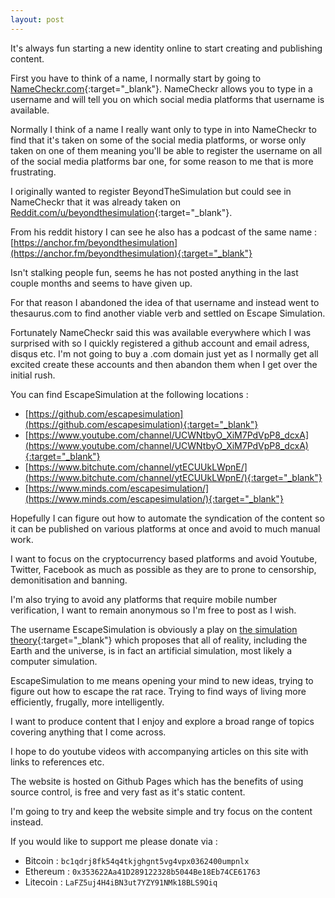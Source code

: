 ```yaml
---
layout: post
---
```


It's always fun starting a new identity online to start creating and publishing content.

First you have to think of a name, I normally start by going to [NameCheckr.com](https://www.namecheckr.com/){:target="_blank"}. NameCheckr allows you to type in a username and will tell you on which social media platforms that username is available.

Normally I think of a name I really want only to type in into NameCheckr to find that it's taken on some of the social media platforms, or worse only taken on one of them meaning you'll be able to register the username on all of the social media platforms bar one, for some reason to me that is more frustrating.

I originally wanted to register BeyondTheSimulation but could see in NameCheckr that it was already taken on  [Reddit.com/u/beyondthesimulation](https://www.reddit.com/u/beyondthesimulation){:target="_blank"}.

From his reddit history I can see he also has a podcast of the same name :
[https://anchor.fm/beyondthesimulation](https://anchor.fm/beyondthesimulation){:target="_blank"}

Isn't stalking people fun, seems he has not posted anything in the last couple months and seems to have given up.

For that reason I abandoned the idea of that username and instead went to thesaurus.com to find another viable verb and settled on Escape Simulation.

Fortunately NameCheckr said this was available everywhere which I was surprised with so I quickly registered a github account and email adress, disqus etc. I'm not going to buy a .com domain just yet as I normally get all excited create these accounts and then abandon them when I get over the initial rush.

You can find EscapeSimulation at the following locations :

* [https://github.com/escapesimulation](https://github.com/escapesimulation){:target="_blank"}
* [https://www.youtube.com/channel/UCWNtbyO_XiM7PdVpP8_dcxA](https://www.youtube.com/channel/UCWNtbyO_XiM7PdVpP8_dcxA){:target="_blank"}
* [https://www.bitchute.com/channel/ytECUUkLWpnE/](https://www.bitchute.com/channel/ytECUUkLWpnE/){:target="_blank"}
* [https://www.minds.com/escapesimulation/](https://www.minds.com/escapesimulation/){:target="_blank"}

Hopefully I can figure out how to automate the syndication of the content so it can be published on various platforms at once and avoid to much manual work.

I want to focus on the cryptocurrency based platforms and avoid Youtube, Twitter, Facebook as much as possible as they are to prone to censorship, demonitisation and banning.

I'm also trying to avoid any platforms that require mobile number verification, I want to remain anonymous so I'm free to post as I wish.

The username EscapeSimulation is obviously a play on [the simulation theory](https://en.wikipedia.org/wiki/Simulation_hypothesis){:target="_blank"} which proposes that all of reality, including the Earth and the universe, is in fact an artificial simulation, most likely a computer simulation.

EscapeSimulation to me means opening your mind to new ideas, trying to figure out how to escape the rat race. Trying to find ways of living more efficiently, frugally, more intelligently.

I want to produce content that I enjoy and explore a broad range of topics covering anything that I come across.

I hope to do youtube videos with accompanying articles on this site with links to references etc.

The website is hosted on Github Pages which has the benefits of using source control, is free and very fast as it's static content.

I'm going to try and keep the website simple and try focus on the content instead.

If you would like to support me please donate via :

* Bitcoin : `bc1qdrj8fk54q4tkjghgnt5vg4vpx0362400umpnlx`
* Ethereum : `0x353622Aa41D289122328b5044Be18Eb74CE61763`
* Litecoin : `LaFZ5uj4H4iBN3ut7YZY91NMk18BLS9Qiq`
